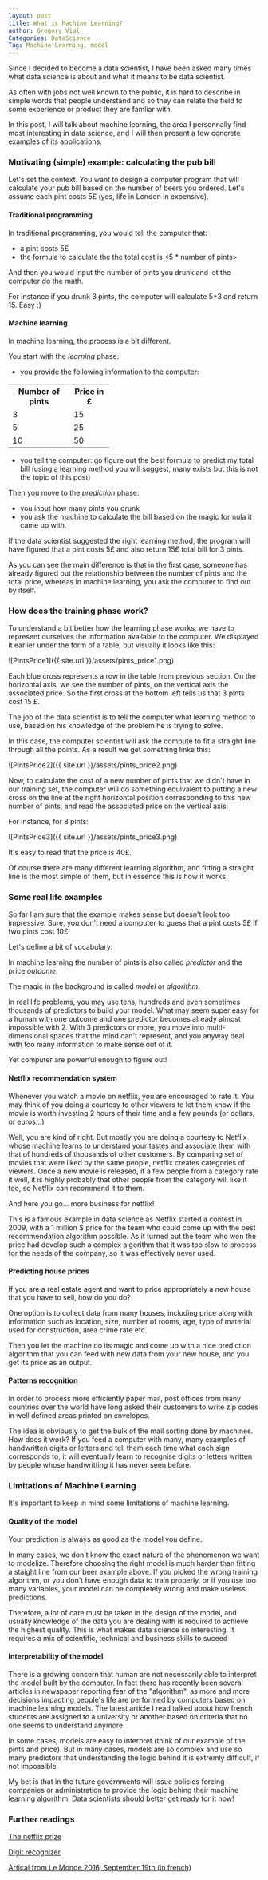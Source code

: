 ```yaml
---
layout: post
title: What is Machine Learning?
author: Gregory Vial
Categories: DataScience
Tag: Machine Learning, model 
---
```


Since I decided to become a data scientist, I have been asked many times what data science is about and what it means to be data scientist.

As often with jobs not well known to the public, it is hard to describe in simple words that people understand and so they can relate the field to some experience or product they are famliar with.

In this post, I will talk about machine learning, the area I personnally find most interesting in data science, and I will then present a few concrete examples of its applications.


### Motivating (simple) example: calculating the pub bill
Let's set the context. You want to design a computer program that will calculate your pub bill based on the number of beers you ordered. Let's assume each pint costs 5£ (yes, life in London in expensive).

#### Traditional programming
In traditional programming, you would tell the computer that:
* a pint costs 5£
* the formula to calculate the the total cost is <5 * number of pints>

And then you would input the number of pints you drunk and let the computer do the math.

For instance if you drunk 3 pints, the computer will calculate 5*3 and return 15. Easy :)

#### Machine learning
In machine learning, the process is a bit different.

You start with the _learning_ phase:
* you provide the following information to the computer:

<table style="width:40%">
  <tr>
    <th>Number of pints</th>
    <th>Price in £</th>
  </tr>
  <tr>
    <td>3</td>
    <td>15</td>
  </tr>
    <tr>
    <td>5</td>
    <td>25</td>
  </tr>
    <tr>
    <td>10</td>
    <td>50</td>
  </tr>
</table>

* you  tell the computer: go figure out the best formula to predict my total bill (using a learning method you will suggest, many exists but this is not the topic of this post)

Then you move to the _prediction_ phase:
* you input how many pints you drunk
* you ask the machine to calculate the bill based on the magic formula it came up with.

If the data scientist suggested the right learning method, the program will have figured that a pint costs 5£ and also return 15£ total bill for 3 pints.

As you can see the main difference is that in the first case, someone has already figured out the relationship between the number of pints and the total price, whereas in machine learning, you ask the computer to find out by itself.

### How does the training phase work?

To understand a bit better how the learning phase works, we have to represent ourselves the information available to the computer. We displayed it earlier under the form of a table, but visually it looks like this:

![PintsPrice1]({{ site.url }}/assets/pints_price1.png)

Each blue cross represents a row in the table from previous section. On the horizontal axis, we see the number of pints, on the vertical axis the associated price. So the first cross at the bottom left tells us that 3 pints cost 15 £.

The job of the data scientist is to tell the computer what learning method to use, based on his knowledge of the problem he is trying to solve.

In this case, the computer scientist will ask the compute to fit a straight line through all the points. As a result we get something linke this:


![PintsPrice2]({{ site.url }}/assets/pints_price2.png)


Now, to calculate the cost of a new number of pints that we didn't have in our training set, the computer will do something equivalent to putting a new cross on the line at the right horizontal position corresponding to this new number of pints, and read the associated price on the vertical axis.

For instance, for 8 pints:

![PintsPrice3]({{ site.url }}/assets/pints_price3.png)

It's easy to read that the price is 40£.

Of course there are many different learning algorithm, and fitting a straight line is the most simple of them, but in essence this is how it works. 

### Some real life examples

So far I am sure that the example makes sense but doesn't look too impressive. Sure, you don't need a computer to guess that a pint costs 5£ if two pints cost 10£!

Let's define a bit of vocabulary:

In machine learning the number of pints is also called _predictor_ and the price _outcome_.

The magic in the background is called _model_ or _algorithm_.

In real life problems, you may use tens, hundreds and even sometimes thousands of predictors to build your model. What may seem super easy for a human with one outcome and one predictor becomes already almost impossible with 2. With 3 predictors or more, you move into multi-dimensional spaces that the mind can't represent, and you anyway deal with too many information to make sense out of it.

Yet computer are powerful enough to figure out!

#### Netflix recommendation system
Whenever you watch a movie on netflix, you are encouraged to rate it. You may think of you doing a courtesy to other viewers to let them know if the movie is worth investing 2 hours of their time and a few pounds (or dollars, or euros...)

Well, you are kind of right. But mostly you are doing a courtesy to Netflix whose machine learns to understand your tastes and associate them with that of hundreds of thousands of other customers. By comparing set of movies that were liked by the same people, netflix creates categories of viewers. Once a new movie is released, if a few people from a category rate it well, it is highly probably that other people from the category will like it too, so Netflix can recommend it to them.

And here you go... more business for netflix!

This is a famous example in data science as Netflix started a contest in 2009, with a 1 million $ price for the team who could come up with the best recommendation algorithm possible. As it turned out the team who won the price had develop such a complex algorithm that it was too slow to process for the needs of the company, so it was effectively never used.

#### Predicting house prices
If you are a real estate agent and want to price appropriately a new house that you have to sell, how do you do?

One option is to collect data from many houses, including price along with information such as location, size, number of rooms, age, type of material used for construction, area crime rate etc.

Then you let the machine do its magic and come up with a nice prediction algorithm that you can feed with new data from your new house, and you get its price as an output.

#### Patterns recognition
In order to process more efficiently paper mail, post offices from many countries over the world have long asked their customers to write zip codes in well defined areas printed on envelopes.

The idea is obviously to get the bulk of the mail sorting done by machines. How does it work? If you feed a computer with many, many examples of handwritten digits or letters and tell them each time what each sign corresponds to, it will eventually learn to recognise digits or letters written by people whose handwritting it has never seen before.

### Limitations of Machine Learning

It's important to keep in mind some limitations of machine learning.
#### Quality of the model
Your prediction is always as good as the model you define. 

In many cases, we don't know the exact nature of the phenomenon we want to modelize. Therefore choosing the right model is much harder than fitting a staight line from our beer example above.
If you picked the wrong training algorithm, or you don't have enough data to train properly, or if you use too many variables, your model can be completely wrong and make useless predictions.

Therefore, a lot of care must be taken in the design of the model, and usually knowledge of the data you are dealing with is required to achieve the highest quality. This is what makes data science so interesting. It requires a mix of scientific, technical and business skills to suceed

#### Interpretability of the model
There is a growing concern that human are not necessarily able to interpret the model built by the computer. In fact there has recently been several articles in newspaper reporting fear of the "algorithm", as more and more decisions impacting people's life are performed by computers based on machine learning models. The latest article I read talked about how french students are assigned to a university or another based on criteria that no one seems to understand anymore.

In some cases, models are easy to interpret (think of our example of the pints and price). But in many cases, models are so complex and use so many predictors that understanding the logic behind it is extremly difficult, if not impossible.

My bet is that in the future governments will issue policies forcing companies or administration to provide the logic behing their machine learning algorithm. Data scientists should better get ready for it now!

### Further readings
<a href="http://www.netflixprize.com/">The netflix prize</a>

<a href="https://www.kaggle.com/c/digit-recognizer">Digit recognizer</a>

<a href="http://www.lemonde.fr/campus/article/2016/09/19/admission-post-le-ministere-somme-d-apporter-transparence-et-legalite-a-la-plateforme_4999798_4401467.html">Artical from Le Monde 2016, September 19th (in french)</a>
